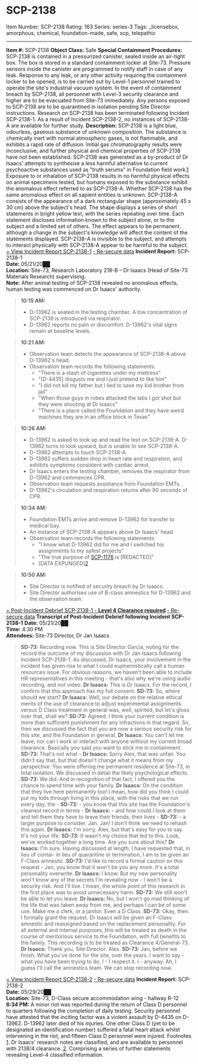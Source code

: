 # SCP-2138
Item Number: SCP-2138
Rating: 163
Series: series-3
Tags: _licensebox, amorphous, chemical, foundation-made, safe, scp, telepathic

---

**Item #:** SCP-2138
**Object Class:** Safe
**Special Containment Procedures:** SCP-2138 is contained in a pressurized canister, sealed inside an air-tight box. The box is stored in a standard containment locker at Site-73. Pressure sensors inside the canister are programmed to notify staff in case of any leak.
Response to any leak, or any other activity requiring the containment locker to be opened, is to be carried out by Level-1 personnel trained to operate the site's industrial vacuum system. In the event of containment breach by SCP-2138, all personnel with Level-3 security clearance and higher are to be evacuated from Site-73 immediately. Any persons exposed to SCP-2138 are to be quarantined in isolation pending Site Director instructions.
Research on SCP-2138 has been terminated following Incident SCP-2138-1. As a result of Incident SCP-2138-2, no instances of SCP-2138-A are available for further study.
**Description:** SCP-2138 is a light blue, odourless, gaseous substance of unknown composition. The substance is chemically inert with normal atmospheric gases, is not flammable, and exhibits a rapid rate of diffusion. Initial gas chromatography results were inconclusive, and further physical and chemical properties of SCP-2138 have not been established. SCP-2138 was generated as a by-product of Dr Isaacs' attempts to synthesise a less harmful alternative to current psychoactive substances used as "truth serums" in Foundation field work.[1](javascript:;)
Exposure to or inhalation of SCP-2138 results in no harmful physical effects on animal specimens tested, but humans exposed to the substance exhibit the anomalous effect referred to as SCP-2138-A. Whether SCP-2138 has the same anomalous effect on all sapient entities is unknown.
SCP-2138-A consists of the appearance of a dark rectangular shape (approximately 45 x 30 cm) above the subject's head. The shape displays a series of short statements in bright yellow text, with the series repeating over time. Each statement discloses information known to the subject alone, or to the subject and a limited set of others. The effect appears to be permanent, although a change in the subject's knowledge will affect the content of the statements displayed. SCP-2138-A is invisible to the subject, and attempts to interact physically with SCP-2138-A appear to be harmful to the subject.
[\+ View Incident Report SCP-2138-1](javascript:;)
[\- Re-secure data](javascript:;)
**Incident Report:** SCP-2138-1  
**Date:** 05/21/20██  
**Location:** Site-73, Research Laboratory 218-B – Dr Isaacs (Head of Site-73 Materials Research) supervising.  
**Note:** After animal testing of SCP-2138 revealed no anomalous effects, human testing was commenced on Dr Isaacs' authority.
> **10:15 AM:**
>   * D-13962 is seated in the testing chamber. A low concentration of SCP-2138 is introduced via respirator.
>   * D-13962 reports no pain or discomfort. D-13962's vital signs remain at baseline levels.
> 

> **10:21 AM:**
>   * Observation team detects the appearance of SCP-2138-A above D-13962's head.
>   * Observation team records the following statements: 
>     * "There is a stash of cigarettes under my mattress"
>     * "[D-4435] disgusts me and I just pretend to like him"
>     * "I did not kill my father but I lied to save my kid brother from jail"
>     * "When those guys in robes attacked the labs I got shot but they were shooting at Dr Isaacs"
>     * "There is a place called the Foundation and they have weird machines they are in an office block in Texas"
> 

> **10:26 AM:**
>   * D-13962 is asked to look up and read the text on SCP-2138-A. D-13962 turns to look upward, but is unable to see SCP-2138-A.
>   * D-13962 attempts to touch SCP-2138-A.
>   * D-13962 suffers sudden drop in heart rate and respiration, and exhibits symptoms consistent with cardiac arrest.
>   * Dr Isaacs enters the testing chamber, removes the respirator from D-13962 and commences CPR.
>   * Observation team requests assistance from Foundation EMTs.
>   * D-13962's circulation and respiration returns after 90 seconds of CPR.
> 

> **10:34 AM:**
>   * Foundation EMTs arrive and remove D-13962 for transfer to medical bay.
>   * An instance of SCP-2138-A appears above Dr Isaacs' head.
>   * Observation team records the following statements: 
>     * "I know what D-13962 did for me and I switched his assignments to my safest projects"
>     * "The true purpose of [SCP-1176](/scp-1176) is [REDACTED]"
>     * [DATA EXPUNGED][2](javascript:;)
> 

> **10:50 AM:**
>   * Site Director is notified of security breach by Dr Isaacs.
>   * Site Director authorises use of B-class amnestics for D-13962 and the observation team.
> 

  

[\+ Post-Incident Debrief SCP-2138-1 - **Level 4 Clearance required**](javascript:;)
[\- Re-secure data](javascript:;)
**Transcript of Post-Incident Debrief following Incident SCP-2138-1**
**Date:** 05/21/20██  
**Time:** 4:30 PM  
**Attendees:** Site-73 Director, Dr Jan Isaacs
> **SD-73:** Recording now. This is Site Director Garcia, noting for the record the outcome of my discussion with Dr Jan Isaacs following Incident SCP-2138-1. As discussed, Dr Isaacs, your involvement in the incident has given rise to what I could euphemistically call a human resources issue. For obvious reasons, we haven't been able to include HR representatives in this meeting - that's also why we're using audio recording, and not video.
> **Dr Isaacs:** This is Dr Isaacs. For the record, I confirm that this approach has my full consent.
> **SD-73:** So, where should we start?
> **Dr Isaacs:** Well, our debate on the relative ethical merits of the use of clearance to adjust experimental assignments versus D Class treatment in general was, well, spirited, but let's gloss over that, shall we?
> **SD-73:** Agreed. I think your current condition is more than sufficient punishment for any infractions in that regard. So, then we discussed the fact that you are now a serious security risk for this site, and the Foundation in general.
> **Dr Isaacs:** You can't let me leave, nor can I work or interact with anyone without my current broad clearance. Basically you said you want to stick me in containment.
> **SD-73:** That's not what -
> **Dr Isaacs:** Sorry Alex, that was unfair. You didn't say that, but that doesn't change what it means from my perspective. You were offering me permanent residence at Site-73, in total isolation. We discussed in detail the likely psychological effects.
> **SD-73:** We did. And in recognition of that fact, I offered you the chance to spend time with your family.
> **Dr Isaacs:** On the condition that they live here permanently too! I mean, how did you think I could put my kids through living in this place, with the risks that we run every day, the -
> **SD-73:** \- you know that this site has the Foundation's cleanest record in terms -
> **Dr Isaacs:** \- and how could I look at them and tell them they have to leave their friends, their lives -
> **SD-73:** \- a larger purpose to consider. Jan. Jan! I don't think we need to rehash this again.
> **Dr Isaacs:** I'm sorry, Alex, but that's easy for you to say. It's not your life.
> **SD-73:** It wasn't my choice that led to this. Look, we've worked together a long time. Are you sure about this?
> **Dr Isaacs:** I'm sure. Having discussed at length, I have requested that, in lieu of contai- in lieu of quarantine or termination, I am to be given an F-Class amnestic.
> **SD-73:** I'd like to record a formal caution on this request - Jan, you know that it won't be you any more. It's a total personality overwrite.
> **Dr Isaacs:** I know. But my new personality won't know any of the secrets I'm revealing now - I won't be a security risk. And I'll live. I mean, the whole point of this research in the first place was to avoid unnecessary harm.
> **SD-73:** We still won't be able to let you leave.
> **Dr Isaacs:** No, but I won't go mad thinking of the life that was taken away from me, and perhaps I can be of some use. Make me a clerk, or a janitor. Even a D Class.
> **SD-73:** Okay, then. I formally grant the request. Dr Isaacs will be given an F-Class amnestic and reassigned based on the replacement personality. For all external and internal purposes, this will be treated as death in the course of meritorious service to the Foundation, with full benefits to the family. This recording is to be treated as Clearance 4/General-73.
> **Dr Isaacs:** Thank you, Site Director. Alex.
> **SD-73:** Jan, before we finish. What you've done for the site, over the years. I want to say - what you have been trying to do, I - I respect it. I - anyway. Ah, I guess I'll call the amnestics team. We can stop recording now.
  

[\+ View Incident Report SCP-2138-2](javascript:;)
[\- Re-secure data](javascript:;)
**Incident Report:** SCP-2138-2  
**Date:** 05/29/20██  
**Location:** Site-73, D-Class secure accommodation wing - hallway R-12
**6:34 PM:** A minor riot was reported during the return of Class D personnel to quarters following the completion of daily testing. Security personnel have attested that the inciting factor was a violent assault by D-4435 on D-13962. D-13962 later died of his injuries. One other Class D (yet to be designated an identification number) suffered a fatal heart attack whilst intervening in the riot, and fifteen Class D personnel were injured.
Footnotes
[1](javascript:;). Dr Isaacs' research notes are classified, and are available to personnel with 2138/4 clearance.
[2](javascript:;). Comprising a series of further statements revealing Level-4 classified information.